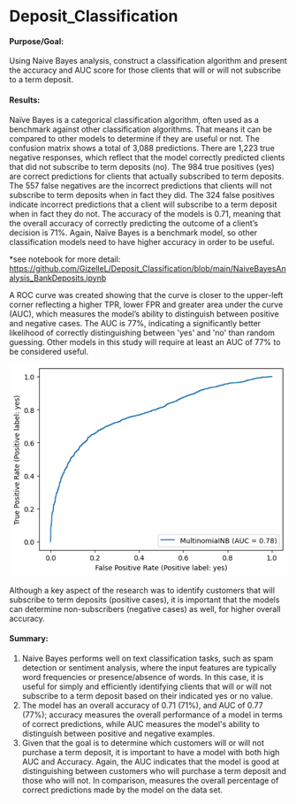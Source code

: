 # Deposit_Classification

#### Purpose/Goal: 
Using Naive Bayes analysis, construct a classification algorithm and present the accuracy and AUC score for those clients that will or will not subscribe to a term deposit.

#### Results: 
Naïve Bayes is a categorical classification algorithm, often used as a benchmark against other classification algorithms. That means it can be compared to other models to determine if they are useful or not.
The confusion matrix shows a total of 3,088 predictions. There are 1,223 true negative responses, which reflect that the model correctly predicted clients that did not subscribe to term deposits (no). The 984 true positives (yes) are correct predictions for clients that actually subscribed to term deposits. The 557 false negatives are the incorrect predictions that clients will not subscribe to term deposits when in fact they did. The 324 false positives indicate incorrect predictions that a client will subscribe to a term deposit when in fact they do not. The accuracy of the models is 0.71, meaning that the overall accuracy of correctly predicting the outcome of a client’s decision is 71%. Again, Naïve Bayes is a benchmark model, so other classification models need to have higher accuracy in order to be useful. 

*see notebook for more detail: https://github.com/GizelleL/Deposit_Classification/blob/main/NaiveBayesAnalysis_BankDeposits.ipynb 

A ROC curve was created showing that the curve is closer to the upper-left corner reflecting a higher TPR, lower FPR and greater area under the curve (AUC), which measures the model’s ability to distinguish between positive and negative cases. The AUC is 77%, indicating a significantly better likelihood of correctly distinguishing between 'yes' and 'no' than random guessing. Other models in this study will require at least an AUC of 77% to be considered useful.

![image](https://github.com/GizelleL/Deposit_Classification/blob/main/NB_ROC_CURVE.png)

Although a key aspect of the research was to identify customers that will subscribe to term deposits (positive cases), it is important that the models can determine non-subscribers (negative cases) as well, for higher overall accuracy.


#### Summary:
1. Naive Bayes performs well on text classification tasks, such as spam detection or sentiment analysis, where the input features are typically word frequencies or presence/absence of words. In this case, it is useful for simply and efficiently identifying clients that will or will not subscribe to a term deposit based on their indicated yes or no value. 
2. The model has an overall accuracy of 0.71 (71%), and AUC of 0.77 (77%); accuracy measures the overall performance of a model in terms of correct predictions, while AUC measures the model's ability to distinguish between positive and negative examples.
3. Given that the goal is to determine which customers will or will not purchase a term deposit, it is important to have a model with both high AUC and Accuracy. Again, the AUC indicates that the model is good at distinguishing between customers who will purchase a term deposit and those who will not. In comparison, measures the overall percentage of correct predictions made by the model on the data set. 
